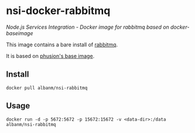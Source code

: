 nsi-docker-rabbitmq
===================

*Node.js Services Integration - Docker image for rabbitmq based on docker-baseimage*

This image contains a bare install of [rabbitmq](https://www.rabbitmq.com).

It is based on [phusion's base image](https://github.com/phusion/baseimage-docker).

Install
-------

    docker pull albanm/nsi-rabbitmq

Usage
-----

    docker run -d -p 5672:5672 -p 15672:15672 -v <data-dir>:/data albanm/nsi-rabbitmq